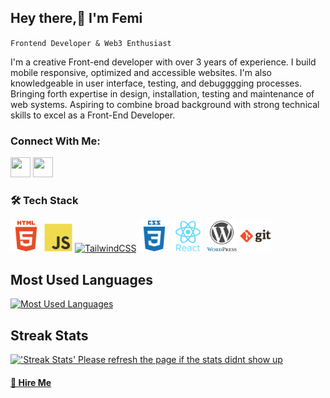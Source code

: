 ## Hey there,👋 I'm Femi

`Frontend Developer & Web3 Enthusiast`

I'm a creative Front-end developer with over 3 years of experience. I build mobile responsive, optimized and accessible websites. I'm also knowledgeable in user interface, testing, and debugggging processes. Bringing forth expertise in design, installation, testing and maintenance of web systems. Aspiring to combine broad background with strong technical skills to excel as a Front-End Developer.

### Connect With Me:
<a href="https://www.linkedin.com/in/oluwafemi-akinruntan" target="_blank" rel="noreferrer"><img src="https://raw.githubusercontent.com/danielcranney/readme-generator/main/public/icons/socials/linkedin.svg" width="32" height="32" /></a> <a href="https://twitter.com/Iam_phemmyy" target="_blank" rel="noreferrer"><img src="https://raw.githubusercontent.com/danielcranney/readme-generator/main/public/icons/socials/twitter.svg" width="32" height="32" /></a></p>


### 🛠️ Tech Stack
  <p align="left">
                                <a href="https://developer.mozilla.org/en-US/docs/Glossary/HTML5" target="_blank" rel="noreferrer"><img src="https://github.com/devicons/devicon/blob/master/icons/html5/html5-plain-wordmark.svg" width="50" height="50" alt="HTML5" /></a>
                                <a href="https://developer.mozilla.org/en-US/docs/Web/JavaScript" target="_blank" rel="noreferrer"><img src="https://github.com/devicons/devicon/blob/master/icons/javascript/javascript-original.svg" width="45" height="45" alt="JavaScript" /></a>
                                <a href="https://tailwindcss.com/" target="_blank" rel="noreferrer"><img src="https://raw.githubusercontent.com/danielcranney/readme-generator/main/public/icons/skills/tailwindcss-colored.svg" width="50" height="50" alt="TailwindCSS" /></a>
                                <a href="https://www.w3.org/TR/CSS/#css" target="_blank" rel="noreferrer"><img src="https://github.com/devicons/devicon/blob/master/icons/css3/css3-plain-wordmark.svg" width="50" height="50" alt="CSS3" /></a>
                                <a href="https://www.w3.org/TR/CSS/#css" target="_blank" rel="noreferrer"><img src="https://github.com/devicons/devicon/blob/master/icons/react/react-original-wordmark.svg" width="50" height="50" alt="React" /></a>
                                <a href="https://www.w3.org/TR/CSS/#css" target="_blank" rel="noreferrer"><img src="https://github.com/devicons/devicon/blob/master/icons/wordpress/wordpress-original.svg" width="50" height="50" alt="Wordpress" /></a>
                                <a href="https://www.w3.org/TR/CSS/#css" target="_blank" rel="noreferrer"><img src="https://github.com/devicons/devicon/blob/master/icons/git/git-original-wordmark.svg" width="50" height="50" alt="Git" /></a>
                                
                                
 </p>


## Most Used Languages
  
 <a href="https://github.com/Phemmy-Dev">
<img alt="Most Used Languages" src="https://github-readme-stats.vercel.app/api/top-langs/?username=Phemmy-Dev&langs_count=5&theme=tokyonight">
</a>

## Streak Stats

<a href="https://github.com/Phemmy-Dev">
<img alt="'Streak Stats' Please refresh the page if the stats didnt show up" src="https://github-readme-streak-stats.herokuapp.com/?user=Phemmy-Dev&theme=dark">
</a>


#### [📩 Hire Me](mailto:oluwafemiakinruntan1@gmail.com)






<!---
Phemmy-Dev/Phemmy-Dev is a ✨ special ✨ repository because its `README.md` (this file) appears on your GitHub profile.
You can click the Preview link to take a look at your changes.
--->
